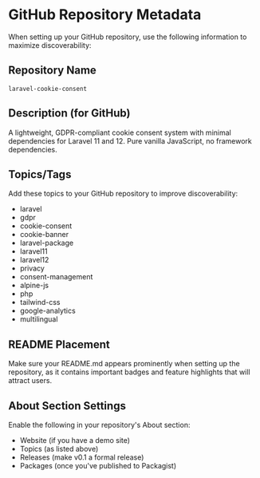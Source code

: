 # GitHub Repository Metadata

When setting up your GitHub repository, use the following information to maximize discoverability:

## Repository Name
`laravel-cookie-consent`

## Description (for GitHub)
A lightweight, GDPR-compliant cookie consent system with minimal dependencies for Laravel 11 and 12. Pure vanilla JavaScript, no framework dependencies.

## Topics/Tags
Add these topics to your GitHub repository to improve discoverability:
- laravel
- gdpr
- cookie-consent
- cookie-banner
- laravel-package
- laravel11
- laravel12
- privacy
- consent-management
- alpine-js
- php
- tailwind-css
- google-analytics
- multilingual

## README Placement
Make sure your README.md appears prominently when setting up the repository, as it contains important badges and feature highlights that will attract users.

## About Section Settings
Enable the following in your repository's About section:
- Website (if you have a demo site)
- Topics (as listed above)
- Releases (make v0.1 a formal release)
- Packages (once you've published to Packagist)
